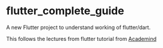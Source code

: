# flutter_complete_guide

A new Flutter project to understand working of flutter/dart.

This follows the lectures from flutter tutorial from [Academind](https://www.youtube.com/watch?v=x0uinJvhNxI)
